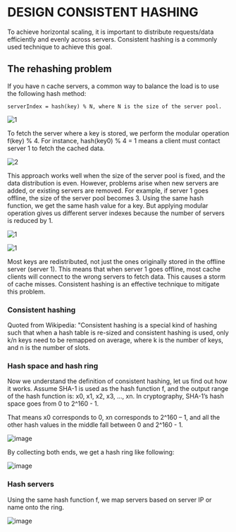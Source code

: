 # DESIGN CONSISTENT HASHING

To achieve horizontal scaling, it is important to distribute requests/data efficiently and evenly across servers. Consistent hashing is a commonly used technique to achieve this goal. 

## The rehashing problem

If you have n cache servers, a common way to balance the load is to use the following hash method:

    serverIndex = hash(key) % N, where N is the size of the server pool.


![1](https://user-images.githubusercontent.com/23625821/132457051-a0466301-bd1e-4579-a38a-19ae82874049.png)

To fetch the server where a key is stored, we perform the modular operation f(key) % 4. For instance, hash(key0) % 4 = 1 means a client must contact server 1 to fetch the cached data.

![2](https://user-images.githubusercontent.com/23625821/132457879-ca5c9d86-ab3f-4e29-abec-ad91d1a32d9b.png)


This approach works well when the size of the server pool is fixed, and the data distribution is even. However, problems arise when new servers are added, or existing servers are removed. For example, if server 1 goes offline, the size of the server pool becomes 3. Using the same hash function, we get the same hash value for a key. But applying modular operation gives us different server indexes because the number of servers is reduced by 1. 


![1](https://user-images.githubusercontent.com/23625821/132457499-dc2de4fb-370e-4a84-bbcb-c72e400c9ebb.png)


![1](https://user-images.githubusercontent.com/23625821/132457859-107839ee-5e35-4634-ad82-1f7f3b4e19be.png)


Most keys are redistributed, not just the ones originally stored in the offline server (server 1). This means that when server 1 goes offline, most cache clients will connect to the wrong servers to fetch data. This causes a storm of cache misses. Consistent hashing is an effective technique to mitigate this problem.

### Consistent hashing


Quoted from Wikipedia: "Consistent hashing is a special kind of hashing such that when a hash table is re-sized and consistent hashing is used, only k/n keys need to be remapped on average, where k is the number of keys, and n is the number of slots.

### Hash space and hash ring

Now we understand the definition of consistent hashing, let us find out how it works. Assume SHA-1 is used as the hash function f, and the output range of the hash function is: x0, x1, x2, x3, …, xn. In cryptography, SHA-1’s hash space goes from 0 to 2^160 - 1. 

That means x0 corresponds to 0, xn corresponds to 2^160 – 1, and all the other hash values in the middle fall between 0 and 2^160 - 1.


![image](https://user-images.githubusercontent.com/23625821/132458366-48f5b2fd-e448-4f7d-a20d-95bf6c2bca46.png)


By collecting both ends, we get a hash ring like following: 

![image](https://user-images.githubusercontent.com/23625821/132458458-8066f343-380c-49ff-8cd1-3292d0881fd6.png)

### Hash servers

Using the same hash function f, we map servers based on server IP or name onto the ring.

![image](https://user-images.githubusercontent.com/23625821/132458552-817519aa-64e6-47a6-bd1c-849dedd49252.png)


